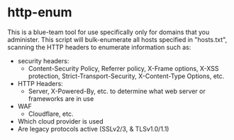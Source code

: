 # http-enum
This is a blue-team tool for use specifically only for domains that you administer.
This script will bulk-enumerate all hosts specified in "hosts.txt", scanning the HTTP headers to enumerate information such as:
- security headers:
  - Content-Security Policy, Referrer policy, X-Frame options, X-XSS protection, Strict-Transport-Security, X-Content-Type Options, etc.
- HTTP Headers:
  - Server, X-Powered-By, etc. to determine what web server or frameworks are in use
- WAF
  - Cloudflare, etc.
- Which cloud provider is used
- Are legacy protocols active (SSLv2/3, & TLSv1.0/1.1)
